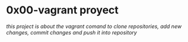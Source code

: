 # 0x00-vagrant proyect 
*this project is about the vagrant comand to clone repositories, add new changes, commit changes and push it into repository*